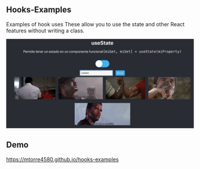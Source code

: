## Hooks-Examples

Examples of hook uses These allow you to use the state and other React features without writing a class.

<div style="text-align:center;margin:auto">
    <img src ="example.png" />
</div>

## Demo
https://mtorre4580.github.io/hooks-examples

